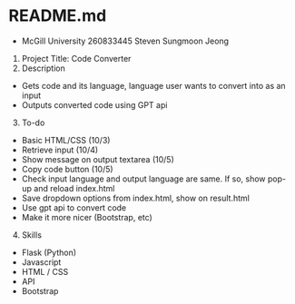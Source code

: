 # README.md
-  McGill University 260833445 Steven Sungmoon Jeong

1. Project Title: Code Converter
2. Description
 * Gets code and its language, language user wants to convert into as an input
 * Outputs converted code using GPT api
3. To-do
 * Basic HTML/CSS (10/3)
 * Retrieve input (10/4)
 * Show message on output textarea (10/5)
 * Copy code button (10/5)
 * Check input language and output language are same. If so, show pop-up and reload index.html
 * Save dropdown options from index.html, show on result.html
 * Use gpt api to convert code
 * Make it more nicer (Bootstrap, etc)
4. Skills
 * Flask (Python)
 * Javascript
 * HTML / CSS
 * API
 * Bootstrap
